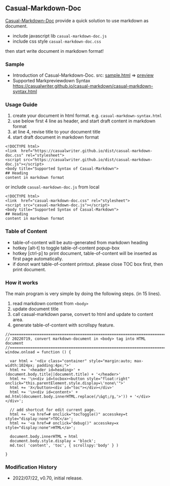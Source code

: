 ## Casual-Markdown-Doc

[Casual-Markdown-Doc](https://github.com/casualwriter/casual-markdown-doc) provide a quick solution 
to use markdown as document.

* include javascript lib `casual-markdown-doc.js`
* include css style `casual-markdown-doc.css`

then start write document in markdown format!

### Sample

* Introduction of Casual-Markdown-Doc. src: [sample.html](source/sample.html) => [preview](https://raw.githack.com/casualwriter/casual-markdown-doc/main/source/sample.html) 
* Supported Markpreviewdown Syntax https://casualwriter.github.io/casual-markdown/casual-markdown-syntax.html


### Usage Guide

1. create your document in html format. e.g. `casual-markdown-syntax.html` 
2. use below first 4 line as header, and start draft content in markdown format
3. at line 4, revise title to your document title
4. start draft document in markdown format

~~~
<!DOCTYPE html>
<link  href="https://casualwriter.github.io/dist/casual-markdown-doc.css" rel="stylesheet">
<script src="https://casualwriter.github.io/dist/casual-markdown-doc.js"></script>
<body title="Supported Syntax of Casual-Markdown">
## Heading
content in markdown format
~~~

or include `casual-markdown-doc.js` from local

~~~
<!DOCTYPE html>
<link  href="casual-markdown-doc.css" rel="stylesheet">
<script src="casual-markdown-doc.js"></script>
<body title="Supported Syntax of Casual-Markdown">
## Heading
content in markdown format
~~~

### Table of Content 

* table-of-content will be auto-generated from markdown heading
* hotkey [alt-t] to toggle table-of-content popup-box
* hotkey [ctrl-p] to print document, table-of-content will be inserted as first page automatically.
* if donot want table-of-content printout. please close TOC box first, then print document.

### How it works

The main program is very simple by doing the following steps. (in 15 lines).

1. read markdown content from ``<body>``
1. update document title 
2. call casual-markdown parse, convert to html and update to content area.
3. generate table-of-content with scrollspy feature.

~~~
//=============================================================================
// 20220719, convert markdown-document in <body> tag into HTML document
//=============================================================================
window.onload = function () {

  var html = '<div class="container" style="margin:auto; max-width:1024px; padding:4px;">'
  html += '<header id=heading>' + (document.body.title||document.title) + '</header>'
  html += '\n<div id=tocbox><button style="float:right" onclick="this.parentElement.style.display=\'none\'">'
  html += 'X</button><div id="toc"></div></div>' 
  html += '\n<div id=content>' + md.html(document.body.innerHTML.replace(/\&gt;/g,'>')) + '</div></div>'; 

  // add shortcut for edit current page.
  html += '<a href=# onclick="tocToggle()" accesskey=t style="display:none">TOC</a>';
  html += '<a href=# onclick="debug()" accesskey=x style="display:none">HTML</a>';
  
  document.body.innerHTML = html
  document.body.style.display = 'block';
  md.toc( 'content', 'toc', { scrollspy:'body' } )
  
}
~~~


### Modification History

* 2022/07/22, v0.70, initial release.
 
